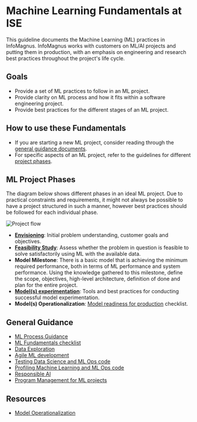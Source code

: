 # Machine Learning Fundamentals at ISE

This guideline documents the Machine Learning (ML) practices in InfoMagnus. InfoMagnus works with customers on ML/AI projects and putting them in production, with an emphasis on engineering and research best practices throughout the project's life cycle.

## Goals

* Provide a set of ML practices to follow in an ML project.
* Provide clarity on ML process and how it fits within a software engineering project.
* Provide best practices for the different stages of an ML project.

## How to use these Fundamentals

* If you are starting a new ML project, consider reading through the [general guidance documents](#general-guidance).
* For specific aspects of an ML project, refer to the guidelines for different [project phases](#ml-project-phases).

## ML Project Phases

The diagram below shows different phases in an ideal ML project. Due to practical constraints and requirements, it might not always be possible to have a project structured in such a manner, however best practices should be followed for each individual phase.

![Project flow](./images/flow.png)

* **[Envisioning](./envisioning-and-problem-formulation.md)**: Initial problem understanding, customer goals and objectives.
* **[Feasibility Study](./feasibility-studies.md)**: Assess whether the problem in question is feasible to solve satisfactorily using ML with the available data.
* **Model Milestone**: There is a basic model that is achieving the minimum required performance, both in terms of ML performance and system performance. Using the knowledge gathered to this milestone, define the scope, objectives, high-level architecture, definition of done and plan for the entire project.
* **[Model(s) experimentation](./model-experimentation.md)**: Tools and best practices for conducting successful model experimentation.
* **Model(s) Operationalization**: [Model readiness for production](ml-model-checklist.md) checklist.

## General Guidance

* [ML Process Guidance](./proposed-ml-process.md)
* [ML Fundamentals checklist](./ml-fundamentals-checklist.md)
* [Data Exploration](./data-exploration.md)
* [Agile ML development](./agile-development-considerations-for-ml-projects.md)
* [Testing Data Science and ML Ops code](./testing-data-science-and-mlops-code.md)
* [Profiling Machine Learning and ML Ops code](./profiling-ml-and-mlops-code.md)
* [Responsible AI](./responsible-ai.md)
* [Program Management for ML projects](./tpm-considerations-for-ml-projects.md)

## Resources

* [Model Operationalization](https://github.com/Microsoft/MLOps)
